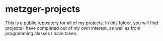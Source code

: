 # metzger-projects

This is a public repository for all of my projects.
In this folder, you will find projects I have completed out of my own interest,
as well as from programming classes I have taken.
